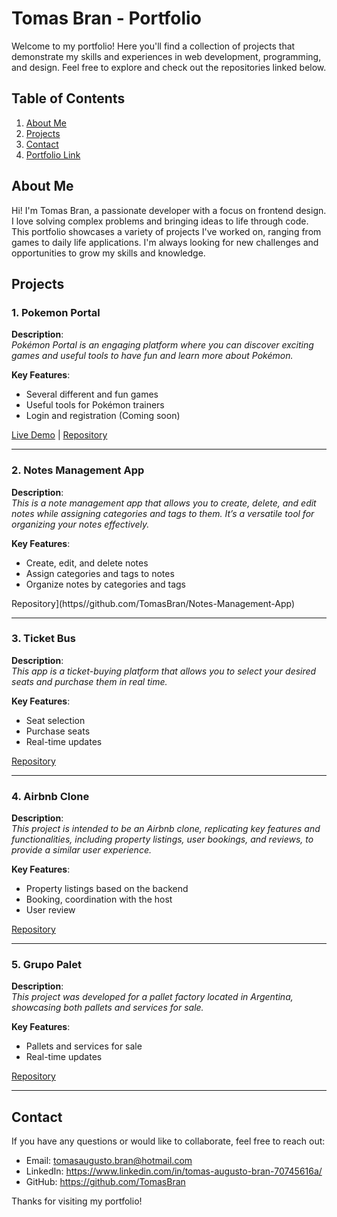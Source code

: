 # Tomas Bran - Portfolio

Welcome to my portfolio! Here you'll find a collection of projects that demonstrate my skills and experiences in web development, programming, and design. Feel free to explore and check out the repositories linked below.

## Table of Contents

1. [About Me](#about-me)
2. [Projects](#projects)
3. [Contact](#contact)
4. [Portfolio Link](https://tomas-bran-portfolio.vercel.app/)

## About Me

Hi! I'm Tomas Bran, a passionate developer with a focus on frontend design. I love solving complex problems and bringing ideas to life through code. This portfolio showcases a variety of projects I've worked on, ranging from games to daily life applications. I'm always looking for new challenges and opportunities to grow my skills and knowledge.

## Projects

### 1. Pokemon Portal

**Description**:  
_Pokémon Portal is an engaging platform where you can discover exciting games and useful tools to have fun and learn more about Pokémon._

**Key Features**:

- Several different and fun games
- Useful tools for Pokémon trainers
- Login and registration (Coming soon)

[Live Demo](https://portal-pkmn.vercel.app/) | [Repository](https://github.com/TomasBran/Portal-Pokemon-NextJS)

---

### 2. Notes Management App

**Description**:  
_This is a note management app that allows you to create, delete, and edit notes while assigning categories and tags to them. It’s a versatile tool for organizing your notes effectively._

**Key Features**:

- Create, edit, and delete notes
- Assign categories and tags to notes
- Organize notes by categories and tags

Repository](https//github.com/TomasBran/Notes-Management-App)

---

### 3. Ticket Bus

**Description**:  
_This app is a ticket-buying platform that allows you to select your desired seats and purchase them in real time._

**Key Features**:

- Seat selection
- Purchase seats
- Real-time updates

[Repository](https://github.com/TomasBran/Ticket-Bus)

---

### 4. Airbnb Clone

**Description**:  
_This project is intended to be an Airbnb clone, replicating key features and functionalities, including property listings, user bookings, and reviews, to provide a similar user experience._

**Key Features**:

- Property listings based on the backend
- Booking, coordination with the host
- User review

[Repository](https://github.com/TomasBran/Airbnb-Clone)

---

### 5. Grupo Palet

**Description**:  
_This project was developed for a pallet factory located in Argentina, showcasing both pallets and services for sale._

**Key Features**:

- Pallets and services for sale
- Real-time updates

[Repository](https://github.com/TomasBran/Grupo-Palet)

---

## Contact

If you have any questions or would like to collaborate, feel free to reach out:

- Email: tomasaugusto.bran@hotmail.com
- LinkedIn: https://www.linkedin.com/in/tomas-augusto-bran-70745616a/
- GitHub: https://github.com/TomasBran

Thanks for visiting my portfolio!
